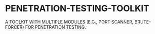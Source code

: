 # PENETRATION-TESTING-TOOLKIT
A TOOLKIT WITH MULTIPLE  MODULES (E.G., PORT SCANNER,  BRUTE-FORCER) FOR PENETRATION  TESTING.
